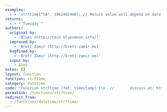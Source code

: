 ```yaml
---
examples:
  - - 'strftime("%A", 1062462400); // Return value will depend on date and locale'
returns:
  - - "'Tuesday'"
authors:
  original by:
    - 'Blues (http://tech.bluesmoon.info/)'
  improved by:
    - 'Brett Zamir (http://brett-zamir.me)'
  bugfixed by:
    - 'Brett Zamir (http://brett-zamir.me)'
  input by:
    - Alex
notes: []
layout: function
function: strftime
category: datetime
code: "function strftime (fmt, timestamp) {\n  //       discuss at: http://phpjs.org/functions/strftime/\n  //      original by: Blues (http://tech.bluesmoon.info/)\n  // reimplemented by: Brett Zamir (http://brett-zamir.me)\n  //         input by: Alex\n  //      bugfixed by: Brett Zamir (http://brett-zamir.me)\n  //      improved by: Brett Zamir (http://brett-zamir.me)\n  //       depends on: setlocale\n  //             note: Uses global: php_js to store locale info\n  //        example 1: strftime(\"%A\", 1062462400); // Return value will depend on date and locale\n  //        returns 1: 'Tuesday'\n\n  this.php_js = this.php_js || {}\n  // ensure setup of localization variables takes place\n  this.setlocale('LC_ALL', 0)\n  // END REDUNDANT\n  var phpjs = this.php_js\n\n  // BEGIN STATIC\n  var _xPad = function (x, pad, r) {\n    if (typeof r === 'undefined') {\n      r = 10\n    }\n    for (; parseInt(x, 10) < r && r > 1; r /= 10) {\n      x = pad.toString() + x\n    }\n    return x.toString()\n  }\n\n  var locale = phpjs.localeCategories.LC_TIME\n  var locales = phpjs.locales\n  var lc_time = locales[locale].LC_TIME\n\n  var _formats = {\n    a: function (d) {\n      return lc_time.a[d.getDay()]\n    },\n    A: function (d) {\n      return lc_time.A[d.getDay()]\n    },\n    b: function (d) {\n      return lc_time.b[d.getMonth()]\n    },\n    B: function (d) {\n      return lc_time.B[d.getMonth()]\n    },\n    C: function (d) {\n      return _xPad(parseInt(d.getFullYear() / 100, 10), 0)\n    },\n    d: ['getDate', '0'],\n    e: ['getDate', ' '],\n    g: function (d) {\n      return _xPad(parseInt(this.G(d) / 100, 10), 0)\n    },\n    G: function (d) {\n      var y = d.getFullYear()\n      var V = parseInt(_formats.V(d), 10)\n      var W = parseInt(_formats.W(d), 10)\n\n      if (W > V) {\n        y++\n      } else if (W === 0 && V >= 52) {\n        y--\n      }\n\n      return y\n    },\n    H: ['getHours', '0'],\n    I: function (d) {\n      var I = d.getHours() % 12\n      return _xPad(I === 0 ? 12 : I, 0)\n    },\n    j: function (d) {\n      var ms = d - new Date('' + d.getFullYear() + '/1/1 GMT')\n      // Line differs from Yahoo implementation which would be equivalent to replacing it here with:\n      ms += d.getTimezoneOffset() * 60000\n      // ms = new Date('' + d.getFullYear() + '/' + (d.getMonth()+1) + '/' + d.getDate() + ' GMT') - ms;\n      var doy = parseInt(ms / 60000 / 60 / 24, 10) + 1\n      return _xPad(doy, 0, 100)\n    },\n    k: ['getHours', '0'],\n    // not in PHP, but implemented here (as in Yahoo)\n    l: function (d) {\n      var l = d.getHours() % 12\n      return _xPad(l === 0 ? 12 : l, ' ')\n    },\n    m: function (d) {\n      return _xPad(d.getMonth() + 1, 0)\n    },\n    M: ['getMinutes', '0'],\n    p: function (d) {\n      return lc_time.p[d.getHours() >= 12 ? 1 : 0]\n    },\n    P: function (d) {\n      return lc_time.P[d.getHours() >= 12 ? 1 : 0]\n    },\n    s: function (d) {\n      // Yahoo uses return parseInt(d.getTime()/1000, 10);\n      return Date.parse(d) / 1000\n    },\n    S: ['getSeconds', '0'],\n    u: function (d) {\n      var dow = d.getDay()\n      return ((dow === 0) ? 7 : dow)\n    },\n    U: function (d) {\n      var doy = parseInt(_formats.j(d), 10)\n      var rdow = 6 - d.getDay()\n      var woy = parseInt((doy + rdow) / 7, 10)\n      return _xPad(woy, 0)\n    },\n    V: function (d) {\n      var woy = parseInt(_formats.W(d), 10)\n      var dow1_1 = (new Date('' + d.getFullYear() + '/1/1'))\n        .getDay()\n      // First week is 01 and not 00 as in the case of %U and %W,\n      // so we add 1 to the final result except if day 1 of the year\n      // is a Monday (then %W returns 01).\n      // We also need to subtract 1 if the day 1 of the year is\n      // Friday-Sunday, so the resulting equation becomes:\n      var idow = woy + (dow1_1 > 4 || dow1_1 <= 1 ? 0 : 1)\n      if (idow === 53 && (new Date('' + d.getFullYear() + '/12/31'))\n        .getDay() < 4) {\n        idow = 1\n      } else if (idow === 0) {\n        idow = _formats.V(new Date('' + (d.getFullYear() - 1) + '/12/31'))\n      }\n      return _xPad(idow, 0)\n    },\n    w: 'getDay',\n    W: function (d) {\n      var doy = parseInt(_formats.j(d), 10)\n      var rdow = 7 - _formats.u(d)\n      var woy = parseInt((doy + rdow) / 7, 10)\n      return _xPad(woy, 0, 10)\n    },\n    y: function (d) {\n      return _xPad(d.getFullYear() % 100, 0)\n    },\n    Y: 'getFullYear',\n    z: function (d) {\n      var o = d.getTimezoneOffset()\n      var H = _xPad(parseInt(Math.abs(o / 60), 10), 0)\n      var M = _xPad(o % 60, 0)\n      return (o > 0 ? '-' : '+') + H + M\n    },\n    Z: function (d) {\n      return d.toString()\n        .replace(/^.*\\(([^)]+)\\)$/, '$1')\n      /*\n      // Yahoo's: Better?\n      var tz = d.toString().replace(/^.*:\\d\\d( GMT[+-]\\d+)? \\(?([A-Za-z ]+)\\)?\\d*$/, '$2').replace(/[a-z ]/g, '');\n      if(tz.length > 4) {\n        tz = Dt.formats.z(d);\n      }\n      return tz;\n      */\n    },\n    '%': function (d) {\n      return '%'\n    }\n  }\n  // END STATIC\n  /* Fix: Locale alternatives are supported though not documented in PHP; see http://linux.die.net/man/3/strptime\nEc\nEC\nEx\nEX\nEy\nEY\nOd or Oe\nOH\nOI\nOm\nOM\nOS\nOU\nOw\nOW\nOy\n  */\n\n  var _date = ((typeof timestamp === 'undefined') ? new Date() : // Not provided\n    (typeof timestamp === 'object') ? new Date(timestamp) : // Javascript Date()\n    new Date(timestamp * 1000) // PHP API expects UNIX timestamp (auto-convert to int)\n  )\n\n  var _aggregates = {\n    c: 'locale',\n    D: '%m/%d/%y',\n    F: '%y-%m-%d',\n    h: '%b',\n    n: '\\n',\n    r: 'locale',\n    R: '%H:%M',\n    t: '\\t',\n    T: '%H:%M:%S',\n    x: 'locale',\n    X: 'locale'\n  }\n\n  // First replace aggregates (run in a loop because an agg may be made up of other aggs)\n  while (fmt.match(/%[cDFhnrRtTxX]/)) {\n    fmt = fmt.replace(/%([cDFhnrRtTxX])/g, function (m0, m1) {\n      var f = _aggregates[m1]\n      return (f === 'locale' ? lc_time[m1] : f)\n    })\n  }\n\n  // Now replace formats - we need a closure so that the date object gets passed through\n  var str = fmt.replace(/%([aAbBCdegGHIjklmMpPsSuUVwWyYzZ%])/g, function (m0, m1) {\n    var f = _formats[m1]\n    if (typeof f === 'string') {\n      return _date[f]()\n    } else if (typeof f === 'function') {\n      return f(_date)\n    } else if (typeof f === 'object' && typeof f[0] === 'string') {\n      return _xPad(_date[f[0]](), f[1])\n    } else {\n      // Shouldn't reach here\n      return m1\n    }\n  })\n  return str\n}\n"
permalink: /functions/strftime/
redirect_from:
  - /functions/datetime/strftime/
---
```


<!-- WARNING! This file is auto generated by `npm run web:inject`, do not edit by hand -->
